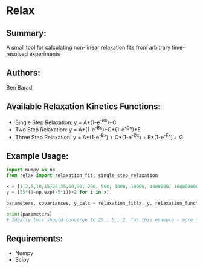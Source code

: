 Relax
=====

Summary:
-----
A small tool for calculating non-linear relaxation fits from arbitrary time-resolved experiments

Authors:
-----
Ben Barad

Available Relaxation Kinetics Functions:
-----
* Single Step Relaxation: y = A*(1-e<sup>-Bx</sup>)+C
* Two Step Relaxation: y = A*(1-e<sup>-Bx</sup>)+C*(1-e<sup>-Dx</sup>)+E
* Three Step Relaxation: y = A*(1-e<sup>-Bx</sup>) + C*(1-e<sup>-Dx</sup>) + E*(1-e<sup>-Fx</sup>) + G

Example Usage:
-----
```python
import numpy as np
from relax import relaxation_fit, single_step_relaxation

x = [1,2,5,10,15,25,35,60,90, 200, 500, 1000, 10000, 1000000, 10000000000]
y = [25*(1-np.exp(-5*i))+2 for i in x]

parameters, covariances, y_calc = relaxation_fit(x, y, relaxation_function = single_step_relaxation, initial_guess=[18, 11, 10])

print(parameters) 
# Ideally this should converge to 25., 5., 2. for this example - more data points will improve convergence.

```

Requirements:
-----
* Numpy
* Scipy